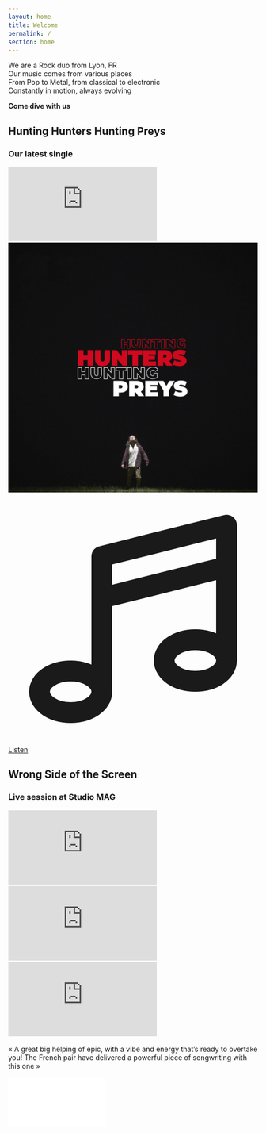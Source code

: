 ```yaml
---
layout: home
title: Welcome
permalink: /
section: home
---
```


<div class="bg-cover bg-center" style="background-image: url(assets/images/bg-dark-hand.jpg)">
  <div class="px-2 py-40 container max-w-md mx-auto anim--cascad text-center text-white" data-animate="">
    <p>
      We are a Rock duo from Lyon, FR
      <br>
      Our music comes from various places
      <br>
      From Pop to Metal, from classical to electronic
      <br>
      Constantly in motion, always evolving
    </p>
    <p class="text-xl uppercase ">
      <strong>Come dive with us</strong>
    </p>
  </div>
</div>

<div class="flex flex-col items-center h-full bg-fixed bg-cover bg-center py-16 lg:py-32 anim--cascad text-white" data-animate="" style="background-image: url(assets/images/hunting/bg-home.jpg)">
  <div class="text-left px-5">
    <h2 class="mb-0 anim-fade-up">Hunting Hunters Hunting Preys</h2>
    <h3 class="mb-8 anim-fade-up -mt-2">Our latest single</h3>
  </div>
  <div class="flex-none md:flex gap-8 sm:w-1/2 md:w-4/5 xl:2/3 max-w-5xl mb-8 px-5">
    <div class="bg-cover bg-center w-full mb-5 md:mb-0" style="background-image: url(assets/images/hunting/thumbnail.jpg)">
      <iframe class="w-full h-64 md:h-full" src="https://www.youtube.com/embed/Cq-KCNCyRR8" title="YouTube video player" frameborder="0" allow="accelerometer; autoplay; clipboard-write; encrypted-media; gyroscope; picture-in-picture" allowfullscreen></iframe>
    </div>
    <a href="/hunting" class="anim-fade-up md:w-1/2">
      <img src="assets/images/hunting/single.jpg" alt="Hunting Hunters Hunting Preys - OUT NOW" class="rounded shadow-xl" loading="lazy">
    </a>
  </div>
  <a href="/hunting" rel="noopener nofollow" class="text-center inline-flex items-center px-8 py-2 text-lg font-bold uppercase rounded-sm shadow-sm text-white bg-red transition-colors duration-500 ease-smooth hover:bg-red-light hover:text-white focus:outline-none focus:ring-2 focus:ring-offset-2 focus:ring-red">
    <svg xmlns="http://www.w3.org/2000/svg" class="inline h-6 w-6" fill="none" viewBox="0 0 24 24" stroke="currentColor">
      <path stroke-linecap="round" stroke-linejoin="round" stroke-width="2" d="M9 19V6l12-3v13M9 19c0 1.105-1.343 2-3 2s-3-.895-3-2 1.343-2 3-2 3 .895 3 2zm12-3c0 1.105-1.343 2-3 2s-3-.895-3-2 1.343-2 3-2 3 .895 3 2zM9 10l12-3" />
    </svg>
    <span class="ml-1">Listen</span>
  </a>
</div>

<div class="flex flex-col items-center h-full bg-fixed bg-cover bg-center py-16 lg:py-32 anim--cascad" data-animate="" style="background-image: url(assets/images/bg-red.jpg)">
  <div class="text-left px-5">
    <h2 class="mb-0 anim-fade-up">Wrong Side of the Screen</h2>
    <h3 class="mb-8 anim-fade-up -mt-2">Live session at Studio MAG</h3>
  </div>
  <div class="w-11/12 max-w-3xl mx-auto">
    <div class="bg-cover bg-center" style="background-image: url(assets/images/wsots-ls-thumbnail.jpg)">
      <iframe class="w-full h-64 sm:h-96 mb-5" src="https://www.youtube.com/embed/ERrdcX0M6Wg" title="YouTube video player" frameborder="0" allow="accelerometer; autoplay; clipboard-write; encrypted-media; gyroscope; picture-in-picture" allowfullscreen></iframe>
    </div>
  </div>
</div>

<div class="flex flex-col items-center h-full bg-fixed bg-cover bg-center py-16 lg:py-32 anim--cascad" data-animate="" style="background-image: url(assets/images/bg-mirrors.jpg)">
  <div class="w-11/12 max-w-3xl mx-auto">
    <div class="bg-cover bg-center" style="background-image: url(assets/images/mirrors-thumbnail.jpg)">
      <iframe class="w-full h-64 sm:h-96 mb-5" src="https://www.youtube.com/embed/Nt8gBSOQ9Xc" title="YouTube video player" frameborder="0" allow="accelerometer; autoplay; clipboard-write; encrypted-media; gyroscope; picture-in-picture" allowfullscreen></iframe>
    </div>
  </div>
</div>

<div class="flex flex-col items-center h-full bg-fixed bg-cover bg-center py-16 lg:py-32 anim--cascad text-white" data-animate="" style="background-image: url(assets/images/bg-duality.jpg)">
  <div class="w-11/12 max-w-3xl mx-auto">
    <div class="bg-cover bg-center" style="background-image: url(assets/images/mirrors-thumbnail.jpg)">
      <iframe class="w-full h-64 sm:h-96 mb-5" src="https://www.youtube.com/embed/AsJdtw-vOv4" title="YouTube video player" frameborder="0" allow="accelerometer; autoplay; clipboard-write; encrypted-media; gyroscope; picture-in-picture" allowfullscreen></iframe>
    </div>
  </div>
  <div class="anim-fade-up max-w-xl mx-auto">
    <p class="text-lg italic text-justify mb-2">
      « A great big helping of epic, with a vibe and energy that’s ready to overtake you! The French pair have delivered a powerful piece of songwriting with this one »
    </p>
    <a class="absolute right-0" href="https://v13.net/2021/06/kntc-reach-a-new-level-of-catharsis-with-their-duality-music-video-premiere/" target="_blank" rel="noopener nofollow"><img src="assets/images/v13.png" alt="V13 logo" class="w-12 mr-1"></a>
  </div>
</div>
